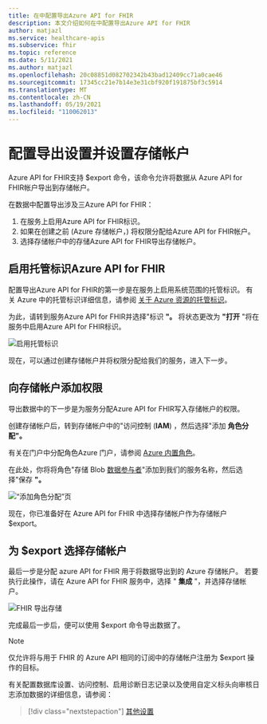 ```yaml
---
title: 在中配置导出Azure API for FHIR
description: 本文介绍如何在中配置导出Azure API for FHIR
author: matjazl
ms.service: healthcare-apis
ms.subservice: fhir
ms.topic: reference
ms.date: 5/11/2021
ms.author: matjazl
ms.openlocfilehash: 20c08851d082702342b43bad12409cc71a0cae46
ms.sourcegitcommit: 17345cc21e7b14e3e31cbf920f191875bf3c5914
ms.translationtype: MT
ms.contentlocale: zh-CN
ms.lasthandoff: 05/19/2021
ms.locfileid: "110062013"
---
```

# <a name="configure-export-setting-and-set-up-the-storage-account"></a>配置导出设置并设置存储帐户

Azure API for FHIR支持 $export 命令，该命令允许将数据从 Azure API for FHIR帐户导出到存储帐户。

在数据中配置导出涉及三Azure API for FHIR：

1. 在服务上启用Azure API for FHIR标识。
2. 如果在创建之前 (Azure 存储帐户，) 将权限分配给Azure API for FHIR帐户。
3. 选择存储帐户中的存储Azure API for FHIR导出存储帐户。

## <a name="enabling-managed-identity-on-azure-api-for-fhir"></a>启用托管标识Azure API for FHIR

配置导出Azure API for FHIR的第一步是在服务上启用系统范围的托管标识。 有关 Azure 中的托管标识详细信息，请参阅 [关于 Azure 资源的托管标识](../../active-directory/managed-identities-azure-resources/overview.md)。

为此，请转到服务Azure API for FHIR并选择"标识 **"。** 将状态更改为 **"打开** "将在服务中启用Azure API for FHIR标识。

![启用托管标识](media/export-data/fhir-mi-enabled.png)

现在，可以通过创建存储帐户并将权限分配给我们的服务，进入下一步。

## <a name="adding-permission-to-storage-account"></a>向存储帐户添加权限

导出数据中的下一步是为服务分配Azure API for FHIR写入存储帐户的权限。

创建存储帐户后，转到存储帐户中的"访问控制 (**IAM**) ，然后选择"添加 **角色分配"。** 

有关在门户中分配角色Azure 门户，请参阅 [Azure 内置角色](../../role-based-access-control/role-assignments-portal.md)。

在此处，你将将角色"存储 Blob [数据参与者](https://docs.microsoft.com/azure/role-based-access-control/built-in-roles#storage-blob-data-contributor)"添加到我们的服务名称，然后选择"保存 **"。**

![“添加角色分配”页](../../../includes/role-based-access-control/media/add-role-assignment-page.png)

现在，你已准备好在 Azure API for FHIR 中选择存储帐户作为存储帐户$export。

## <a name="selecting-the-storage-account-for-export"></a>为 $export 选择存储帐户

最后一步是分配 azure API for FHIR 用于将数据导出到的 Azure 存储帐户。 若要执行此操作，请在 Azure API for FHIR 服务中，选择 " **集成** "，并选择存储帐户。

![FHIR 导出存储](media/export-data/fhir-export-storage.png)

完成最后一步后，便可以使用 $export 命令导出数据了。

> [!Note]
> 仅允许将与用于 FHIR 的 Azure API 相同的订阅中的存储帐户注册为 $export 操作的目标。

有关配置数据库设置、访问控制、启用诊断日志记录以及使用自定义标头向审核日志添加数据的详细信息，请参阅：

>[!div class="nextstepaction"]
>[其他设置](azure-api-for-fhir-additional-settings.md)
